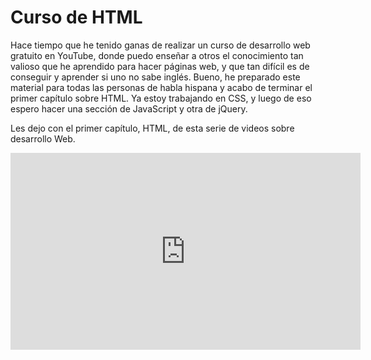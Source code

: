 # Curso de HTML
Hace tiempo que he tenido ganas de realizar un curso de desarrollo web gratuito en YouTube, donde puedo enseñar a otros el conocimiento tan valioso que he aprendido para hacer páginas web, y que tan difícil es de conseguir y aprender si uno no sabe inglés. Bueno, he preparado este material para todas las personas de habla hispana y acabo de terminar el primer capítulo sobre HTML. Ya estoy trabajando en CSS, y luego de eso espero hacer una sección de JavaScript y otra de jQuery. 

Les dejo con el primer capítulo, HTML, de esta serie de videos sobre desarrollo Web.

<iframe width="560" height="315" src="https://www.youtube.com/embed/videoseries?list=PL3NvDU2m70IJ9Vb03ydYeF9Z2At2xhpLY" frameborder="0" allowfullscreen></iframe>